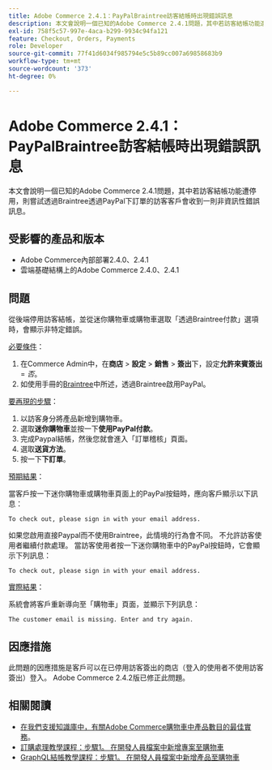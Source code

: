 ```yaml
---
title: Adobe Commerce 2.4.1：PayPalBraintree訪客結帳時出現錯誤訊息
description: 本文會說明一個已知的Adobe Commerce 2.4.1問題，其中若訪客結帳功能遭停用，則嘗試透過Braintree透過PayPal下訂單的訪客客戶會收到一則非資訊性錯誤訊息。
exl-id: 758f5c57-997e-4aca-b299-9934c94fa121
feature: Checkout, Orders, Payments
role: Developer
source-git-commit: 77f41d6034f985794e5c5b89cc007a69858683b9
workflow-type: tm+mt
source-wordcount: '373'
ht-degree: 0%

---
```


# Adobe Commerce 2.4.1：PayPalBraintree訪客結帳時出現錯誤訊息

本文會說明一個已知的Adobe Commerce 2.4.1問題，其中若訪客結帳功能遭停用，則嘗試透過Braintree透過PayPal下訂單的訪客客戶會收到一則非資訊性錯誤訊息。

## 受影響的產品和版本

* Adobe Commerce內部部署2.4.0、2.4.1
* 雲端基礎結構上的Adobe Commerce 2.4.0、2.4.1

## 問題

從後端停用訪客結帳，並從迷你購物車或購物車選取「透過Braintree付款」選項時，會顯示非特定錯誤。

<u>必要條件</u>：

1. 在Commerce Admin中，在&#x200B;**商店** > **設定** > **銷售** > **簽出**&#x200B;下，設定&#x200B;**允許來賓簽出** = *否*。
1. 如使用手冊的[Braintree](https://experienceleague.adobe.com/zh-hant/docs/commerce-admin/stores-sales/payments/braintree?)中所述，透過Braintree啟用PayPal。

<u>要再現的步驟</u>：

1. 以訪客身分將產品新增到購物車。
1. 選取&#x200B;**迷你購物車**&#x200B;並按一下&#x200B;**使用PayPal付款**。
1. 完成Paypal結帳，然後您就會進入「訂單稽核」頁面。
1. 選取&#x200B;**送貨方法**。
1. 按一下&#x200B;**下訂單**。

<u>預期結果</u>：

當客戶按一下迷你購物車或購物車頁面上的PayPal按鈕時，應向客戶顯示以下訊息：

<pre><code class="language-bash">To check out, please sign in with your email address.</code></pre>

如果您啟用直接Paypal而不使用Braintree，此情境的行為會不同。 不允許訪客使用者繼續付款處理。 當訪客使用者按一下迷你購物車中的PayPal按鈕時，它會顯示下列訊息：

<pre><code class="language-bash">To check out, please sign in with your email address.</code></pre>

<u>實際結果</u>：

系統會將客戶重新導向至「購物車」頁面，並顯示下列訊息：

<pre><code class="language-bash">The customer email is missing. Enter and try again.</code></pre>

## 因應措施

此問題的因應措施是客戶可以在已停用訪客簽出的商店（登入的使用者不使用訪客簽出）登入。 Adobe Commerce 2.4.2版已修正此問題。

## 相關閱讀

* [在我們支援知識庫中，有關Adobe Commerce購物車中產品數目的最佳實務](https://support.magento.com/hc/en-us/articles/360048550332)。
* [訂購處理教學課程：步驟1。 在開發人員檔案中新增專案至購物車](https://developer.adobe.com/commerce/webapi/rest/tutorials/orders/order-add-items/)
* [GraphQL結帳教學課程：步驟1。 在開發人員檔案中新增產品至購物車](https://developer.adobe.com/commerce/webapi/graphql/tutorials/checkout/add-product-to-cart/)
